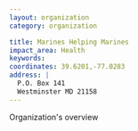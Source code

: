 ```yaml
---
layout: organization
category: organization

title: Marines Helping Marines
impact_area: Health
keywords: 
coordinates: 39.6201,-77.0283
address: |
  P.O. Box 141
  Westminster MD 21158
---
```

Organization's overview
